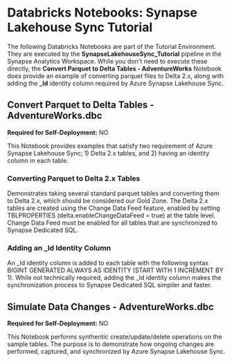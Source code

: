 # Databricks Notebooks: Synapse Lakehouse Sync Tutorial

The following Databricks Notebooks are part of the Tutorial Environment. They are executed by the **SynapseLakehouseSync_Tutorial** pipeline in the Synapse Analytics Workspace. While you don't need to execute these directly, the **Convert Parquet to Delta Tables - AdventureWorks** Notebook does provide an example of converting parquet files to Delta 2.x, along with adding the **_Id** identity column required by Azure Synapse Lakehouse Sync.

## Convert Parquet to Delta Tables - AdventureWorks.dbc

**Required for Self-Deployment:** NO

This Notebook provides examples that satisfy two requirement of Azure Synapse Lakehouse Sync; 1) Delta 2.x tables, and 2) having an identity column in each table.

### Converting Parquet to Delta 2.x Tables
Demonstrates taking several standard parquet tables and converting them to Delta 2.x, which should be considered our Gold Zone. The Delta 2.x tables are created using the Change Data Feed feature, enabled by setting TBLPROPERTIES (delta.enableChangeDataFeed = true) at the table level. Change Data Feed must be enabled for all tables that are synchronized to Synapse Dedicated SQL.

### Adding an _Id Identity Column
An _Id identity column is added to each table with the following syntax BIGINT GENERATED ALWAYS AS IDENTITY (START WITH 1 INCREMENT BY 1). While not technically required, adding the _Id identity column makes the synchronization process to Synapse Dedicated SQL simpiler and faster.

## Simulate Data Changes - AdventureWorks.dbc

**Required for Self-Deployment:** NO

This Notebook performs synthentic create/update/delete operations on the sample tables. The purpose is to demonstrate how ongoing changes are performed, captured, and synchronized by Azure Synapse Lakehouse Sync.

